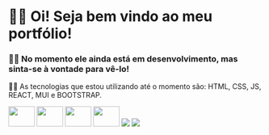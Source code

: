 <h1 align="left">🙋🏻 Oi! Seja bem vindo ao meu portfólio!</h1>

<h3 align="left">🙇🏻 No momento ele ainda está em desenvolvimento, mas sinta-se à vontade para vê-lo!</h3>

<p align="left">👨‍💻 As tecnologias que estou utilizando até o momento são: HTML, CSS, JS, REACT, MUI e BOOTSTRAP.</p>

<div align="left">
    <img src="https://cdn.jsdelivr.net/gh/devicons/devicon/icons/html5/html5-original.svg" height="40" width="52"/>
    <img src="https://cdn.jsdelivr.net/gh/devicons/devicon/icons/css3/css3-original.svg" height="40" width="52"/>
    <img src="https://cdn.jsdelivr.net/gh/devicons/devicon/icons/javascript/javascript-original.svg" height="40" width="52"/>
    <img src="https://cdn.jsdelivr.net/gh/devicons/devicon/icons/react/react-original.svg" height="40" width="52"/>
    <img src="https://cdn.jsdelivr.net/gh/devicons/devicon/icons/materialui/materialui-original.svg" />
    <img src="https://cdn.jsdelivr.net/gh/devicons/devicon/icons/bootstrap/bootstrap-original.svg" />
</div>
